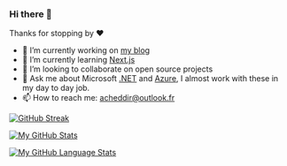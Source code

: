 ### Hi there 👋

Thanks for stopping by ❤️

- 🔭 I’m currently working on [my blog](https://blog.acheddir.me)
- 🌱 I’m currently learning [Next.js](https://nextjs.org/)
- 👯 I’m looking to collaborate on open source projects
- 💬 Ask me about Microsoft [.NET](https://dotnet.microsoft.com/en-us/) and [Azure](https://azure.microsoft.com/en-us/), I almost work with these in my day to day job.
- 📫 How to reach me: [acheddir@outlook.fr](mailto://acheddir@outlook.fr)

<!--
**acheddir/acheddir** is a ✨ _special_ ✨ repository because its `README.md` (this file) appears on your GitHub profile.
-->

[![GitHub Streak](http://github-readme-streak-stats.herokuapp.com?user=acheddir&theme=light&background=ffffff)](https://git.io/streak-stats)

[![My GitHub Stats](https://github-readme-stats.vercel.app/api/?username=acheddir&count_private=true&theme=default&showicons=true)](https://github.com/anuraghazra/github-readme-stats)

[![My GitHub Language Stats](https://github-readme-stats.vercel.app/api/top-langs/?username=acheddir&layout=compact&langs_count=5&theme=default)](https://github.com/anuraghazra/github-readme-stats)

<img src="https://komarev.com/ghpvc/?username=acheddir&style=flat-square&color=blue" alt=""/>
